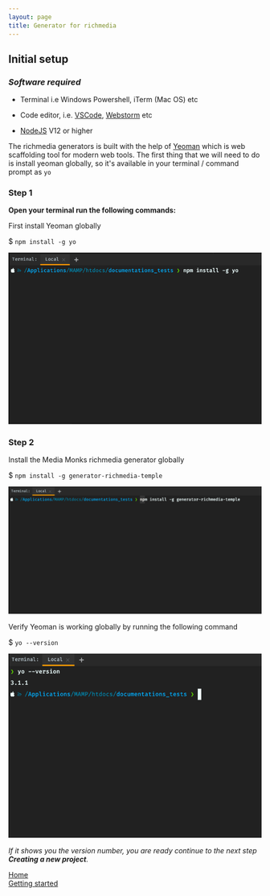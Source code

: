 ```yaml
---
layout: page
title: Generator for richmedia
---
```

## Initial setup
### _**Software required**_

-   Terminal i.e Windows Powershell, iTerm (Mac OS) etc

-   Code editor, i.e. <a href="https://code.visualstudio.com/" target="_blank">VSCode</a>,
    <a href="https://www.jetbrains.com/webstorm/" target="_blank">Webstorm</a> etc

-   <a href="https://nodejs.org/en/" target="_blank">NodeJS</a> V12 or higher

The richmedia generators is built with the help of [Yeoman](https://yeoman.io/) which is web scaffolding tool for 
modern web tools. The first thing that we will need to do is install yeoman globally, so it's available in your 
terminal / command prompt as `yo`

### Step 1

**Open your terminal run the following commands:**

First install Yeoman globally

$ `npm install -g yo`

![Screenshot install Yeoman](./assets/img/Screenshot_yoeman_install.png)

### Step 2

Install the Media Monks richmedia generator globally

$ `npm install -g generator-richmedia-temple`

![Screenshot install generator](./assets/img/Screenshot_install_generator.png)

Verify Yeoman is working globally by running the following command

$ `yo --version`

![Screenshot install generator](./assets/img/Screenshot_yo_--version.png)

_If it shows you the version number, you are ready continue to the next step **Creating a new project**._

<div class="container">
<div class="link__item"><a href="https://mediamonks.github.io/display-advertising-docs"><i class="fas 
fa-long-arrow-alt-left"></i>Home</a></div>
<div class="link__item"><a href="./getting-started.md">Getting started<i class="fas fa-long-arrow-alt-right"></i></a></div>
</div>
